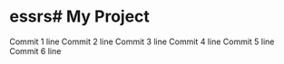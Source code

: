 # essrs# My Project
Commit 1 line
Commit 2 line
Commit 3 line
Commit 4 line
Commit 5 line
Commit 6 line
